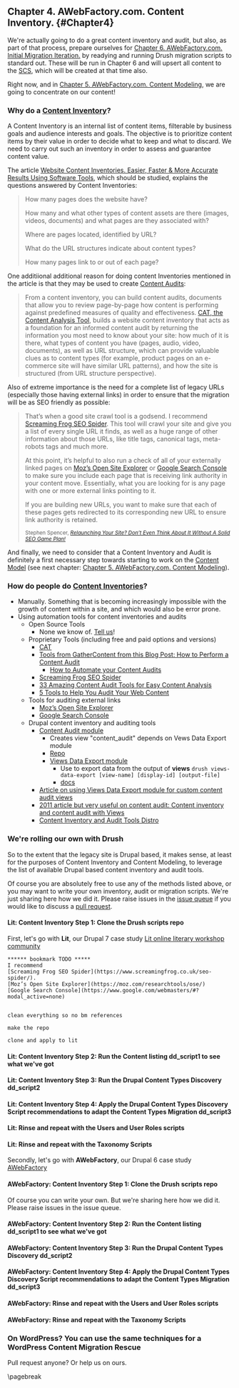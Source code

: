 ## Chapter 4. AWebFactory.com. Content Inventory. {#Chapter4}

We're actually going to do a great content inventory and audit, but also, as part of that process, prepare ourselves for [Chapter 6. AWebFactory.com. Initial Migration Iteration.](#Chapter6) by readying and running Drush migration scripts to standard out. These will be run in Chapter 6 and will upsert all content to the [SCS](#SCS "Structured Content Server"), which will be created at that time also.

Right now, and in [Chapter 5. AWebFactory.com. Content Modeling](#Chapter5), we are going to concentrate on our content!

### Why do a [Content Inventory](#ContentInventory)?

A Content Inventory is an internal list of content items, filterable by business goals and audience interests and goals. The objective is to prioritize content items by their value in order to decide what to keep and what to discard. We need to carry out such an inventory in order to assess and guarantee content value.

The article [Website Content Inventories. Easier, Faster & More Accurate Results Using Software Tools](http://www.content-insight.com/resources/content-inventory-and-audit-articles/website-content-inventories/), which should be studied, explains the questions answered by Content Inventories:

> How many pages does the website have?
>
> How many and what other types of content assets are there (images, videos, documents) and what pages are they associated with?
>
> Where are pages located, identified by URL?
>
> What do the URL structures indicate about content types?
>
> How many pages link to or out of each page?

One additiional additional reason for doing content Inventories mentioned in the article is that they may be used to create [Content Audits](#ContentAudit):
>
> From a content inventory, you can build content audits, documents that allow you to review page-by-page how content is performing against predefined measures of quality and effectiveness. [CAT, the Content Analysis Tool](http://www.content-insight.com/products/), builds a website content inventory that acts as a foundation for an informed content audit by returning the information you most need to know about your site: how much of it is there, what types of content you have (pages, audio, video, documents), as well as URL structure, which can provide valuable clues as to content types (for example, product pages on an e-commerce site will have similar URL patterns), and how the site is structured (from URL structure perspective).

Also of extreme importance is the need for a complete list of legacy URLs (especially those having external links) in order to ensure that the migration will be as SEO friendly as possible:

> That’s when a good site crawl tool is a godsend. I recommend [Screaming Frog SEO Spider](https://www.screamingfrog.co.uk/seo-spider/). This tool will crawl your site and give you a list of every single URL it finds, as well as a huge range of other information about those URLs, like title tags, canonical tags, meta-robots tags and much more.
>
> At this point, it’s helpful to also run a check of all of your externally linked pages on [Moz’s Open Site Explorer](https://moz.com/researchtools/ose/) or [Google Search Console](https://www.google.com/webmasters/#?modal_active=none) to make sure you include each page that is receiving link authority in your content move. Essentially, what you are looking for is any page with one or more external links pointing to it.
>
> If you are building new URLs, you want to make sure that each of these pages gets redirected to its corresponding new URL to ensure link authority is retained.
>
> <small>Stephen Spencer, [*Relaunching Your Site? Don’t Even Think About It Without A Solid SEO Game Plan!*](http://searchengineland.com/relaunching-site-dont-even-think-without-solid-seo-game-plan-231315)</small>

And finally, we need to consider that a Content Inventory and Audit is definitely a first necessary step towards starting to work on the [Content Model](#ContentModel) (see next chapter: [Chapter 5. AWebFactory.com. Content Modeling](#Chapter5)).

### How do people do [Content Inventories](#ContentInventory)?

* Manually. Something that is becoming increasingly impossible with the growth of content within a site, and which would also be error prone.
* Using automation tools for content inventories and audits
    * Open Source Tools
        * None we know of. [Tell us](https://github.com/DurableDrupal/awebfactory-content-migration-rescue/issues/new)!
    * Proprietary Tools (including free and paid options and versions)
        * [CAT](http://www.content-insight.com/products/)
        * [Tools from GatherContent from this Blog Post: How to Perform a Content Audit](https://gathercontent.com/blog/how-to-perform-a-content-audit)
            * [How to Automate your Content Audits](https://gathercontent.com/blog/how-to-automate-your-content-audits)
        * [Screaming Frog SEO Spider](https://www.screamingfrog.co.uk/seo-spider/)
        * [33 Amazing Content Audit Tools for Easy Content Analysis](https://dynomapper.com/blog/12-content-audits/283-top-content-audit-tools)
        * [5 Tools to Help You Audit Your Web Content](https://www.entrepreneur.com/article/244045)
    * Tools for auditing external links
        * [Moz’s Open Site Explorer](https://moz.com/researchtools/ose/) 
        * [Google Search Console](https://www.google.com/webmasters/#?modal_active=none)
    * Drupal content inventory and auditing tools
        * [Content Audit module](https://www.drupal.org/project/content_audit)
            * Creates view "content_audit" depends on Vews Data Export module
            * [Repo](https://www.drupal.org/project/2476703/git-instructions)
            * [Views Data Export module](https://www.drupal.org/project/views_data_export)
                * Use to export data from the output of **views** `drush views-data-export [view-name] [display-id] [output-file]`
                * [docs](https://www.drupal.org/node/1820452)
        * [Article on using Views Data Export module for custom content audit views](https://www.bluecoda.com/blog/using-views-export-content-nodes-drupal)
        * [2011 article but very useful on content audit: Content inventory and content audit with Views](http://drupalsun.com/lisa/2011/04/10/content-inventory-and-content-audit-views)
        * [Content Inventory and Audit Tools Distro](https://www.drupal.org/sandbox/jakcette/2476703)

### We're rolling our own with Drush

So to the extent that the legacy site is Drupal based, it makes sense, at least for the purposes of Content Inventory and Content Modeling, to leverage the list of available Drupal based content inventory and audit tools.

Of course you are absolutely free to use any of the methods listed above, or you may want to write your own inventory, audit or migration scripts. We're just sharing here how we did it. Please raise issues in the [issue queue](https://github.com/DurableDrupal/awebfactory-content-migration-rescue/issues) if you would like to discuss a [pull request](https://github.com/DurableDrupal/awebfactory-content-migration-rescue/pulls).

#### Lit: Content Inventory Step 1: Clone the Drush scripts repo

First, let's go with **Lit**, our Drupal 7 case study [Lit online literary workshop community](http://lit-dev.awebfactory.net/)

```
****** bookmark TODO *****
I recommend 
[Screaming Frog SEO Spider](https://www.screamingfrog.co.uk/seo-spider/). 
[Moz’s Open Site Explorer](https://moz.com/researchtools/ose/) 
[Google Search Console](https://www.google.com/webmasters/#?modal_active=none)


clean everything so no bm references

make the repo

clone and apply to lit
````

#### Lit: Content Inventory Step 2: Run the Content listing dd_script1 to see what we've got

#### Lit: Content Inventory Step 3: Run the Drupal Content Types Discovery dd_script2

#### Lit: Content Inventory Step 4: Apply the Drupal Content Types Discovery Script recommendations to adapt the Content Types Migration dd_script3

#### Lit: Rinse and repeat with the Users and User Roles scripts

#### Lit: Rinse and repeat with the Taxonomy Scripts

Secondly, let's go with **AWebFactory**, our Drupal 6 case study [AWebFactory](http://lit-dev.awebfactory.net/)

#### AWebFactory: Content Inventory Step 1: Clone the Drush scripts repo

Of course you can write your own. But we're sharing here how we did it. Please raise issues in the issue queue.

#### AWebFactory: Content Inventory Step 2: Run the Content listing dd_script1 to see what we've got

#### AWebFactory: Content Inventory Step 3: Run the Drupal Content Types Discovery dd_script2

#### AWebFactory: Content Inventory Step 4: Apply the Drupal Content Types Discovery Script recommendations to adapt the Content Types Migration dd_script3

#### AWebFactory: Rinse and repeat with the Users and User Roles scripts

#### AWebFactory: Rinse and repeat with the Taxonomy Scripts

### On WordPress? You can use the same techniques for a WordPress Content Migration Rescue

Pull request anyone? Or help us on ours.

\pagebreak
